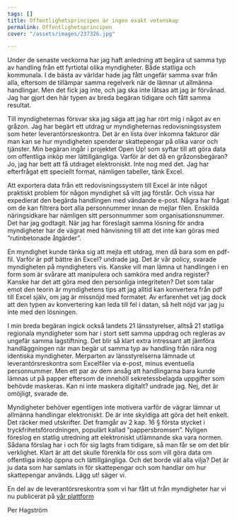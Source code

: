 ```yaml
---
tags: []
title: Offentlighetsprincipen är ingen exakt vetenskap
permalink: Offentlighetsprincipen
cover: "/assets/images/237326.jpg"

---
```

Under de senaste veckorna har jag haft anledning att begära ut samma typ av handling från ett fyrtiotal olika myndigheter. Både statliga och kommunala. I de bästa av världar hade jag fått ungefär samma svar från alla, eftersom de tillämpar samma regelverk när de lämnar ut allmänna handlingar. Men det fick jag inte, och jag ska inte låtsas att jag är förvånad. Jag har gjort den här typen av breda begäran tidigare och fått samma resultat.

Till myndigheternas försvar ska jag säga att jag har rört mig i något av en gråzon. Jag har begärt ett utdrag ur myndigheternas redovisningssystem som heter leverantörsreskontra. Det är en lista över inkomna fakturor där man kan se hur myndigheten spenderar skattepengar på olika varor och tjänster. Min begäran ingår i projektet Open Up! som syftar till att göra data om offentliga inköp mer lättillgängliga. Varför är det då en gråzonsbegäran? Jo, jag har bett att få utdraget elektroniskt. Inte nog med det. Jag har efterfrågat ett speciellt format, nämligen tabeller, tänk Excel.

Att exportera data från ett redovisningssystem till Excel är inte något praktiskt problem för någon myndighet så vitt jag förstår. Och vissa har expedierat den begärda handlingen med vändande e-post. Några har frågat om de kan filtrera bort alla personnummer innan de mejlar filen. Enskilda näringsidkare har nämligen sitt personnummer som organisationsnummer. Det har jag godtagit. När jag har föreslagit samma lösning för andra myndigheter har de vägrat med hänvisning till att det inte kan göras med ”rutinbetonade åtgärder”.

En myndighet kunde tänka sig att mejla ett utdrag, men då bara som en pdf-fil. Varför är pdf bättre än Excel? undrade jag. Det är vår policy, svarade myndigheten på myndigheters vis. Kanske vill man lämna ut handlingen i en form som är svårare att manipulera och samköra med andra register? Kanske har det att göra med den personliga integriteten? Det som talar emot den teorin är myndighetens tips att jag alltid kan konvertera från pdf till Excel själv, om jag är missnöjd med formatet. Av erfarenhet vet jag dock att den typen av konvertering kan leda till fel i datan, så helt nöjd var jag ju inte med den lösningen.

I min breda begäran ingick också landets 21 länsstyrelser, alltså 21 statliga regionala myndigheter som har i stort sett samma uppdrag och regleras av ungefär samma lagstiftning. Det blir så klart extra intressant att jämföra handläggningen när man begär ut samma typ av handling från nära nog identiska myndigheter. Merparten av länsstyrelserna lämnade ut leverantörsreskontra som Excelfiler via e-post, minus eventuella personnummer. Men ett par av dem ansåg att handlingarna bara kunde lämnas ut på papper eftersom de innehöll sekretessbelagda uppgifter som behövde maskeras. Kan ni inte maskera digitalt? undrade jag. Nej, det är omöjligt, svarade de.

Myndigheter behöver egentligen inte motivera varför de vägrar lämnar ut allmänna handlingar elektroniskt. De är inte skyldiga att göra det helt enkelt. Det räcker med utskrifter. Det framgår av 2 kap. 16 § första stycket i tryckfrihetsförordningen, populärt kallad ”pappersbromsen”. Nyligen föreslog en statlig utredning att elektroniskt utlämnande ska vara normen. Sådana förslag har i och för sig lagts fram tidigare, så man får se om det blir verklighet. Klart är att det skulle förenkla för oss som vill göra data om offentliga inköp öppna och lättillgängliga. Och det borde väl alla vilja? Det är ju data som har samlats in för skattepengar och som handlar om hur skattepengar används. Lägg ut! säger vi.

En del av de leverantörsreskontra som vi har fått ut från myndigheter har vi nu publicerat på [vår plattform](https://openup.okfn.se/visualisera)

Per Hagström
